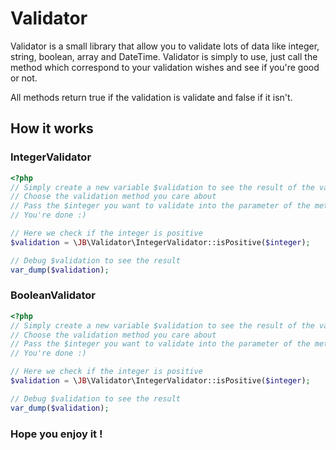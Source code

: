 # Validator

Validator is a small library that allow you to validate lots of data like integer, string, boolean, array and DateTime.
Validator is simply to use, just call the method which correspond to your validation wishes and see if you're good or not.

All methods return true if the validation is validate and false if it isn't.

## How it works

### IntegerValidator

```php
<?php
// Simply create a new variable $validation to see the result of the validation
// Choose the validation method you care about
// Pass the $integer you want to validate into the parameter of the method
// You're done :)

// Here we check if the integer is positive
$validation = \JB\Validator\IntegerValidator::isPositive($integer);

// Debug $validation to see the result
var_dump($validation);

```

### BooleanValidator

```php
<?php
// Simply create a new variable $validation to see the result of the validation
// Choose the validation method you care about
// Pass the $integer you want to validate into the parameter of the method
// You're done :)

// Here we check if the integer is positive
$validation = \JB\Validator\IntegerValidator::isPositive($integer);

// Debug $validation to see the result
var_dump($validation);

```

### Hope you enjoy it !
